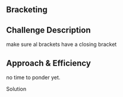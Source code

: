 
## Bracketing

## Challenge Description
make sure al brackets have a closing bracket

## Approach & Efficiency
no time to ponder yet.

Solution
